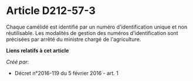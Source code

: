 # Article D212-57-3

Chaque camélidé est identifié par un numéro d'identification unique et non réutilisable. Les modalités de gestion des numéros
d'identification sont précisées par arrêté du ministre chargé de l'agriculture.

**Liens relatifs à cet article**

_Créé par_:

  - Décret n°2016-119 du 5 février 2016 - art. 1
